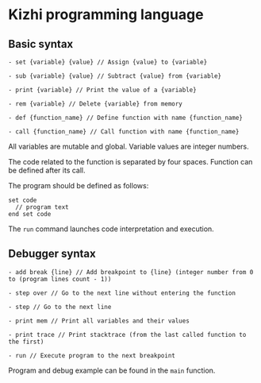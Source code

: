 # Kizhi programming language


## Basic syntax

```
- set {variable} {value} // Assign {value} to {variable}

- sub {variable} {value} // Subtract {value} from {variable}

- print {variable} // Print the value of a {variable}

- rem {variable} // Delete {variable} from memory

- def {function_name} // Define function with name {function_name}

- call {function_name} // Call function with name {function_name}
```

All variables are mutable and global. Variable values are integer numbers.

The code related to the function is separated by four spaces. Function can be defined after its call.

The program should be defined as follows:

```
set code
  // program text
end set code
```

The `run` command launches code interpretation and execution.

## Debugger syntax

```
- add break {line} // Add breakpoint to {line} (integer number from 0 to (program lines count - 1))

- step over // Go to the next line without entering the function

- step // Go to the next line 

- print mem // Print all variables and their values

- print trace // Print stacktrace (from the last called function to the first)

- run // Execute program to the next breakpoint
```

Program and debug example can be found in the `main` function.
